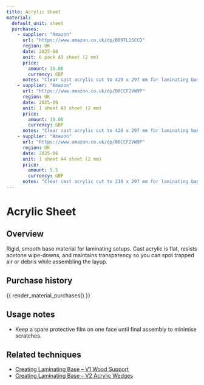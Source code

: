 ```yaml
---
title: Acrylic Sheet
material:
  default_unit: sheet
  purchases:
    - supplier: "Amazon"
      url: "https://www.amazon.co.uk/dp/B09TL1SCCD"
      region: UK
      date: 2025-06
      unit: 6 pack A3 sheet (2 mm)
      price:
        amount: 16.00
        currency: GBP
      notes: "Clear cast acrylic cut to 420 x 297 mm for laminating bases"
    - supplier: "Amazon"
      url: "https://www.amazon.co.uk/dp/B0CCF2VW9P"
      region: UK
      date: 2025-06
      unit: 1 sheet A3 sheet (2 mm)
      price:
        amount: 10.00
        currency: GBP
      notes: "Clear cast acrylic cut to 420 x 297 mm for laminating bases"
    - supplier: "Amazon"
      url: "https://www.amazon.co.uk/dp/B0CCF2VW9P"
      region: UK
      date: 2025-06
      unit: 1 sheet A4 sheet (2 mm)
      price:
        amount: 5.5
        currency: GBP
      notes: "Clear cast acrylic cut to 210 x 297 mm for laminating bases"
---
```

# Acrylic Sheet

## Overview
Rigid, smooth base material for laminating setups. Cast acrylic is flat, resists acetone wipe-downs, and maintains
transparency so you can spot trapped air or debris while assembling the layup.

## Purchase history

{{ render_material_purchases() }}

## Usage notes
- Keep a spare protective film on one face until final assembly to minimise scratches.

## Related techniques
- [Creating Laminating Base – V1 Wood Support](../techniques/creating-laminating-base/v1/wood-support.md)
- [Creating Laminating Base – V2 Acrylic Wedges](../techniques/creating-laminating-base/v2/acrylic-wedges.md)
